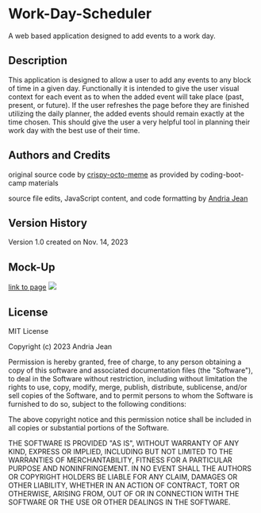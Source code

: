 # Work-Day-Scheduler
A web based application designed to add events to a work day.

## Description
This application is designed to allow a user to add any events to any block of time in a given day. Functionally it is intended to give the user visual context for each event as to when the added event will take place (past, present, or future). If the user refreshes the page before they are finished utilizing the daily planner, the added events should remain exactly at the time chosen. This should give the user a very helpful tool in planning their work day with the best use of their time.

## Authors and Credits
original source code by <a href="https://github.com/coding-boot-camp/crispy-octo-meme">crispy-octo-meme</a> as provided by coding-boot-camp materials

source file edits, JavaScript content, and code formatting by <a href="https://github.com/EowynStark/Work-Day-Scheduler">Andria Jean</a>

## Version History
Version 1.0 created on Nov. 14, 2023

## Mock-Up
<a href="#">link to page</a>
<img src="#">

## License
MIT License

Copyright (c) 2023 Andria Jean

Permission is hereby granted, free of charge, to any person obtaining a copy of this software and associated documentation files (the "Software"), to deal in the Software without restriction, including without limitation the rights to use, copy, modify, merge, publish, distribute, sublicense, and/or sell copies of the Software, and to permit persons to whom the Software is furnished to do so, subject to the following conditions:

The above copyright notice and this permission notice shall be included in all copies or substantial portions of the Software.

THE SOFTWARE IS PROVIDED "AS IS", WITHOUT WARRANTY OF ANY KIND, EXPRESS OR IMPLIED, INCLUDING BUT NOT LIMITED TO THE WARRANTIES OF MERCHANTABILITY, FITNESS FOR A PARTICULAR PURPOSE AND NONINFRINGEMENT. IN NO EVENT SHALL THE AUTHORS OR COPYRIGHT HOLDERS BE LIABLE FOR ANY CLAIM, DAMAGES OR OTHER LIABILITY, WHETHER IN AN ACTION OF CONTRACT, TORT OR OTHERWISE, ARISING FROM, OUT OF OR IN CONNECTION WITH THE SOFTWARE OR THE USE OR OTHER DEALINGS IN THE SOFTWARE.

